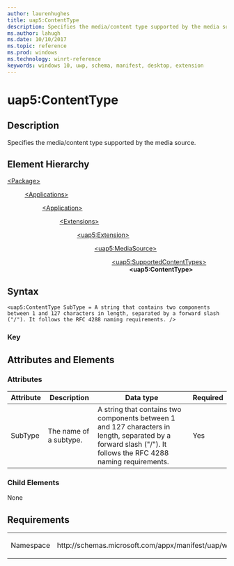 ```yaml
---
author: laurenhughes
title: uap5:ContentType
description: Specifies the media/content type supported by the media source. 
ms.author: lahugh
ms.date: 10/10/2017
ms.topic: reference
ms.prod: windows
ms.technology: winrt-reference
keywords: windows 10, uwp, schema, manifest, desktop, extension 
---
```


# uap5:ContentType

## Description
Specifies the media/content type supported by the media source. 

## Element Hierarchy
<dl>
<dt><a href="element-package.md">&lt;Package&gt;</a></dt>
<dd>
<dl>
<dt><a href="element-applications.md">&lt;Applications&gt;</a></dt>
<dd>
<dl>
<dt><a href="element-application.md">&lt;Application&gt;</a></dt>
<dd>
<dl>
<dt><a href="element-1-extensions.md">&lt;Extensions&gt;</a></dt>
<dd>
<dl>
<dt><a href="element-uap5-extension.md">&lt;uap5:Extension&gt;</a></dt>
<dd>
<dl>
<dt><a href="element-uap5-mediasource.md">&lt;uap5:MediaSource&gt;</a></dt>
<dd>
<dl>
<dt><a href="element-uap5-SupportedContentTypes.md">&lt;uap5:SupportedContentTypes&gt;</a></dt>
<dd><b>&lt;uap5:ContentType&gt;</b></dd>
</dl>
</dd>
</dl>
</dd>
</dl>
</dd>
</dl>
</dd>
</dl>
</dd>
</dl>
</dd>
</dl>

## Syntax
```syntax
<uap5:ContentType SubType = A string that contains two components between 1 and 127 characters in length, separated by a forward slash ("/"). It follows the RFC 4288 naming requirements. />
```

### Key

## Attributes and Elements

### Attributes
| Attribute | Description | Data type | Required |
|-----------|-------------|-----------|----------|
| SubType | The name of a subtype. | A string that contains two components between 1 and 127 characters in length, separated by a forward slash ("/"). It follows the RFC 4288 naming requirements. | Yes | 

### Child Elements
None

## Requirements
<table>
<colgroup>
<col width="50%" />
<col width="50%" />
</colgroup>
<tbody>
<tr class="odd">
<td><p>Namespace</p></td>
<td><p>http://schemas.microsoft.com/appx/manifest/uap/windows10/5</p></td>
</tr>
</tbody>
</table>